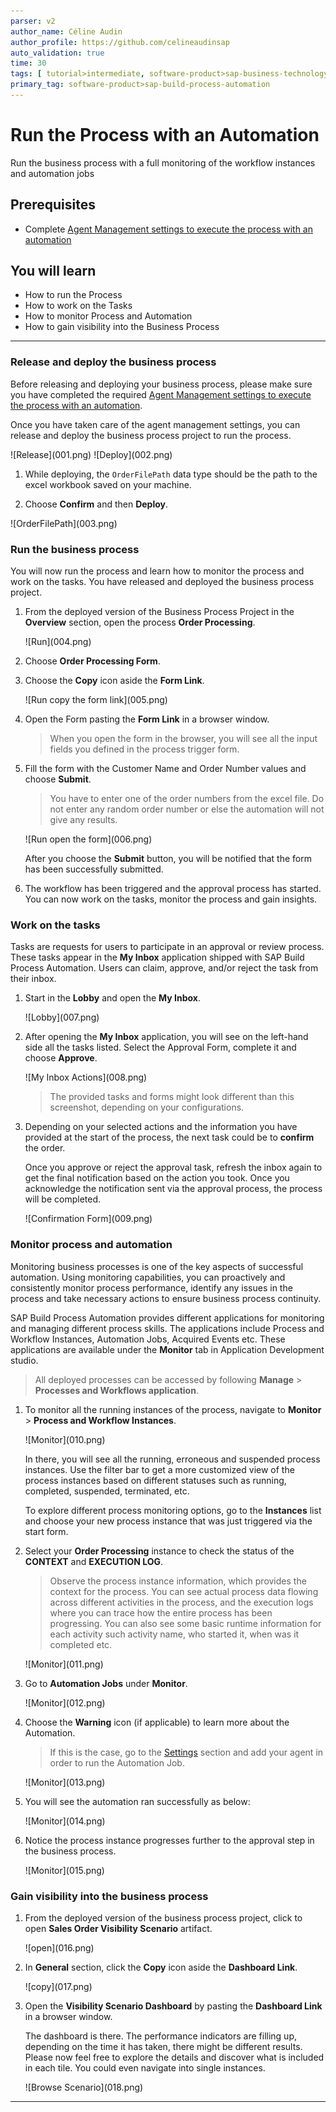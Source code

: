 ```yaml
---
parser: v2
author_name: Céline Audin
author_profile: https://github.com/celineaudinsap
auto_validation: true
time: 30
tags: [ tutorial>intermediate, software-product>sap-business-technology-platform, tutorial>free-tier]
primary_tag: software-product>sap-build-process-automation
---
```


# Run the Process with an Automation
<!-- description --> Run the business process with a full monitoring of the workflow instances and automation jobs

## Prerequisites
 - Complete [Agent Management settings to execute the process with an automation](spa-run-agent-settings)

## You will learn
  - How to run the Process
  - How to work on the Tasks
  - How to monitor Process and Automation
  - How to gain visibility into the Business Process
---

### Release and deploy the business process

Before releasing and deploying your business process, please make sure you have completed the required [Agent Management settings to execute the process with an automation](spa-run-agent-settings).

Once you have taken care of the agent management settings, you can release and deploy the business process project to run the process.

  <!-- border -->![Release](001.png)

  <!-- border -->![Deploy](002.png)

1. While deploying, the `OrderFilePath` data type should be the path to the excel workbook saved on your machine.

2. Choose **Confirm** and then **Deploy**.

  <!-- border -->![OrderFilePath](003.png)


### Run the business process


You will now run the process and learn how to monitor the process and work on the tasks. You have released and deployed the business process project.

1. From the deployed version of the Business Process Project in the **Overview** section, open the process **Order Processing**.

    <!-- border -->![Run](004.png)

2. Choose **Order Processing Form**.

3. Choose the **Copy** icon aside the **Form Link**.

    <!-- border -->![Run copy the form link](005.png)

4. Open the Form pasting the **Form Link** in a browser window.

    > When you open the form in the browser, you will see all the input fields you defined in the process trigger form.

5. Fill the form with the Customer Name and Order Number values and choose **Submit**.

    > You have to enter one of the order numbers from the excel file. Do not enter any random order number or else the automation will not give any results.

    <!-- border -->![Run open the form](006.png)

    After you choose the **Submit** button, you will be notified that the form has been successfully submitted.

6. The workflow has been triggered and the approval process has started. You can now work on the tasks, monitor the process and gain insights.


### Work on the tasks


Tasks are requests for users to participate in an approval or review process. These tasks appear in the **My Inbox** application shipped with SAP Build Process Automation. Users can claim, approve, and/or reject the task from their inbox.

1. Start in the **Lobby** and open the **My Inbox**.

    <!-- border -->![Lobby](007.png)

2. After opening the **My Inbox** application, you will see on the left-hand side all the tasks listed. Select the Approval Form, complete it and choose **Approve**.

    <!-- border -->![My Inbox Actions](008.png)

    > The provided tasks and forms might look different than this screenshot, depending on your configurations.

3. Depending on your selected actions and the information you have provided at the start of the process, the next task could be to **confirm** the order.

    Once you approve or reject the approval task, refresh the inbox again to get the final notification based on the action you took. Once you acknowledge the notification sent via the approval process, the process will be completed.

    <!-- border -->![Confirmation Form](009.png)


### Monitor process and automation


Monitoring business processes is one of the key aspects of successful automation. Using monitoring capabilities, you can proactively and consistently monitor process performance, identify any issues in the process and take necessary actions to ensure business process continuity.

SAP Build Process Automation provides different applications for monitoring and managing different process skills. The applications include Process and Workflow Instances, Automation Jobs, Acquired Events etc. These applications are available under the **Monitor** tab in Application Development studio.

> All deployed processes can be accessed by following **Manage** > **Processes and Workflows application**.

1. To monitor all the running instances of the process, navigate to **Monitor** > **Process and Workflow Instances**.

    <!-- border -->![Monitor](010.png)

    In there, you will see all the running, erroneous and suspended process instances. Use the filter bar to get a more customized view of the process instances based on different statuses such as running, completed, suspended, terminated, etc.

    To explore different process monitoring options, go to the **Instances** list and choose your new process instance that was just triggered via the start form.

2. Select your **Order Processing** instance to check the status of the **CONTEXT** and **EXECUTION LOG**.

    > Observe the process instance information, which provides the context for the process. You can see actual process data flowing across different activities in the process, and the execution logs where you can trace how the entire process has been progressing. You can also see some basic runtime information for each activity such activity name, who started it, when was it completed etc.

    <!-- border -->![Monitor](011.png)

3. Go to **Automation Jobs** under **Monitor**.

    <!-- border -->![Monitor](012.png)

4. Choose the **Warning** icon (if applicable) to learn more about the Automation.

    > If this is the case, go to the [Settings](spa-run-agent-settings) section and add your agent in order to run the Automation Job.

    <!-- border -->![Monitor](013.png)

5. You will see the automation ran successfully as below:

    <!-- border -->![Monitor](014.png)

6. Notice the process instance progresses further to the approval step in the business process.

    <!-- border -->![Monitor](015.png)



### Gain visibility into the business process



1. From the deployed version of the business process project, click to open **Sales Order Visibility Scenario** artifact.

    <!-- border -->![open](016.png)

2. In **General** section, click the **Copy** icon aside the **Dashboard Link**.

    <!-- border -->![copy](017.png)

3. Open the **Visibility Scenario Dashboard** by pasting the **Dashboard Link** in a browser window.

    The dashboard is there. The performance indicators are filling up, depending on the time it has taken, there might be different results. Please now feel free to explore the details and discover what is included in each tile. You could even navigate into single instances.

      <!-- border -->![Browse Scenario](018.png)

---
